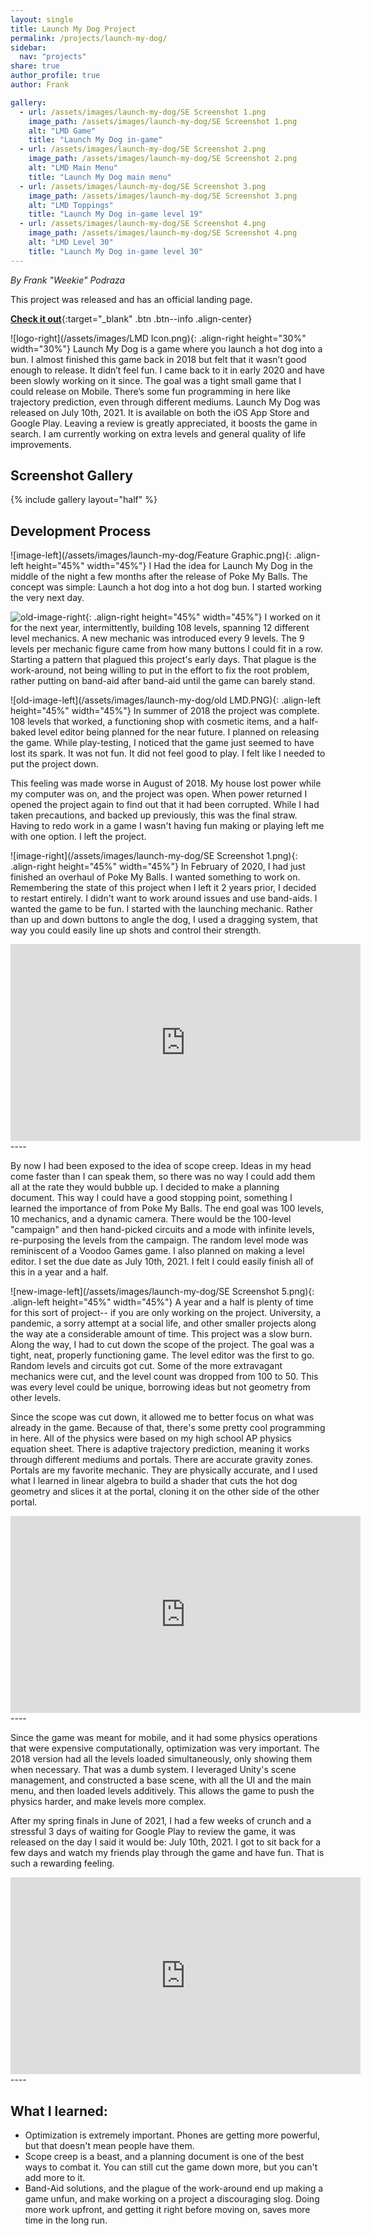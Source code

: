 ```yaml
---
layout: single
title: Launch My Dog Project
permalink: /projects/launch-my-dog/
sidebar:
  nav: "projects"
share: true
author_profile: true
author: Frank

gallery:
  - url: /assets/images/launch-my-dog/SE Screenshot 1.png
    image_path: /assets/images/launch-my-dog/SE Screenshot 1.png
    alt: "LMD Game"
    title: "Launch My Dog in-game"
  - url: /assets/images/launch-my-dog/SE Screenshot 2.png
    image_path: /assets/images/launch-my-dog/SE Screenshot 2.png
    alt: "LMD Main Menu"
    title: "Launch My Dog main menu"
  - url: /assets/images/launch-my-dog/SE Screenshot 3.png
    image_path: /assets/images/launch-my-dog/SE Screenshot 3.png
    alt: "LMD Toppings"
    title: "Launch My Dog in-game level 19"
  - url: /assets/images/launch-my-dog/SE Screenshot 4.png
    image_path: /assets/images/launch-my-dog/SE Screenshot 4.png
    alt: "LMD Level 30"
    title: "Launch My Dog in-game level 30"
---
```


_By Frank "Weekie" Podraza_

This project was released and has an official landing page.

[**Check it out**](/launch-my-dog/){:target="_blank" .btn .btn--info .align-center}

![logo-right](/assets/images/LMD Icon.png){: .align-right height="30%" width="30%"}
Launch My Dog is a game where you launch a hot dog into a bun. I almost finished this game back in 2018 but felt that it wasn’t good enough to release. It didn’t feel fun. I came back to it in early 2020 and have been slowly working on it since. The goal was a tight small game that I could release on Mobile. There’s some fun programming in here like trajectory prediction, even through different mediums. Launch My Dog was released on July 10th, 2021. It is available on both the iOS App Store and Google Play. Leaving a review is greatly appreciated, it boosts the game in search. I am currently working on extra levels and general quality of life improvements.

## Screenshot Gallery
{% include gallery layout="half" %}

## Development Process
![image-left](/assets/images/launch-my-dog/Feature Graphic.png){: .align-left height="45%" width="45%"}
I Had the idea for Launch My Dog in the middle of the night a few months after the release of Poke My Balls. The concept was simple: Launch a hot dog into a hot dog bun. I started working the very next day.

![old-image-right](/assets/images/launch-my-dog/comparison.PNG){: .align-right height="45%" width="45%"}
I worked on it for the next year, intermittently, building 108 levels, spanning 12 different level mechanics. A new mechanic was introduced every 9 levels. The 9 levels per mechanic figure came from how many buttons I could fit in a row. Starting a pattern that plagued this project's early days. That plague is the work-around, not being willing to put in the effort to fix the root problem, rather putting on band-aid after band-aid until the game can barely stand.

![old-image-left](/assets/images/launch-my-dog/old LMD.PNG){: .align-left height="45%" width="45%"}
In summer of 2018 the project was complete. 108 levels that worked, a functioning shop with cosmetic items, and a half-baked level editor being planned for the near future. I planned on releasing the game. While play-testing, I noticed that the game just seemed to have lost its spark. It was not fun. It did not feel good to play. I felt like I needed to put the project down.

This feeling was made worse in August of 2018. My house lost power while my computer was on, and the project was open. When power returned I opened the project again to find out that it had been corrupted. While I had taken precautions, and backed up previously, this was the final straw. Having to redo work in a game I wasn't having fun making or playing left me with one option. I left the project.

![image-right](/assets/images/launch-my-dog/SE Screenshot 1.png){: .align-right height="45%" width="45%"}
In February of 2020, I had just finished an overhaul of Poke My Balls. I wanted something to work on. Remembering the state of this project when I left it 2 years prior, I decided to restart entirely. I didn't want to work around issues and use band-aids. I wanted the game to be fun. I started with the launching mechanic. Rather than up and down buttons to angle the dog, I used a dragging system, that way you could easily line up shots and control their strength.

<iframe width="560" height="315" src="https://www.youtube.com/embed/rx-Eqx3rSQ0" title="YouTube video player" frameborder="0" allow="accelerometer; autoplay; clipboard-write; encrypted-media; gyroscope; picture-in-picture" allowfullscreen></iframe>
----

By now I had been exposed to the idea of scope creep. Ideas in my head come faster than I can speak them, so there was no way I could add them all at the rate they would bubble up. I decided to make a planning document. This way I could have a good stopping point, something I learned the importance of from Poke My Balls. The end goal was 100 levels, 10 mechanics, and a dynamic camera. There would be the 100-level "campaign" and then hand-picked circuits and a mode with infinite levels, re-purposing the levels from the campaign. The random level mode was reminiscent of a Voodoo Games game. I also planned on making a level editor. I set the due date as July 10th, 2021. I felt I could easily finish all of this in a year and a half.  

![new-image-left](/assets/images/launch-my-dog/SE Screenshot 5.png){: .align-left height="45%" width="45%"}
A year and a half is plenty of time for this sort of project-- if you are only working on the project. University, a pandemic, a sorry attempt at a social life, and other smaller projects along the way ate a considerable amount of time. This project was a slow burn. Along the way, I had to cut down the scope of the project. The goal was a tight, neat, properly functioning game. The level editor was the first to go. Random levels and circuits got cut. Some of the more extravagant mechanics were cut, and the level count was dropped from 100 to 50. This was every level could be unique, borrowing ideas but not geometry from other levels.

Since the scope was cut down, it allowed me to better focus on what was already in the game. Because of that, there's some pretty cool programming in here. All of the physics were based on my high school AP physics equation sheet. There is adaptive trajectory prediction, meaning it works through different mediums and portals. There are accurate gravity zones. Portals are my favorite mechanic. They are physically accurate, and I used what I learned in linear algebra to build a shader that cuts the hot dog geometry and slices it at the portal, cloning it on the other side of the other portal.

<iframe width="560" height="315" src="https://www.youtube.com/embed/TJ6HugnHiuw" title="YouTube video player" frameborder="0" allow="accelerometer; autoplay; clipboard-write; encrypted-media; gyroscope; picture-in-picture" allowfullscreen></iframe>
----

Since the game was meant for mobile, and it had some physics operations that were expensive computationally, optimization was very important. The 2018 version had all the levels loaded simultaneously, only showing them when necessary. That was a dumb system. I leveraged Unity's scene management, and constructed a base scene, with all the UI and the main menu, and then loaded levels additively. This allows the game to push the physics harder, and make levels more complex.

After my spring finals in June of 2021, I had a few weeks of crunch and a stressful 3 days of waiting for Google Play to review the game, it was released on the day I said it would be: July 10th, 2021. I got to sit back for a few days and watch my friends play through the game and have fun. That is such a rewarding feeling.

<iframe width="560" height="315" src="https://www.youtube.com/embed/Z0nJEmJ8Ms8" title="YouTube video player" frameborder="0" allow="accelerometer; autoplay; clipboard-write; encrypted-media; gyroscope; picture-in-picture" allowfullscreen></iframe>
----


## What I learned:
- Optimization is extremely important. Phones are getting more powerful, but that doesn't mean people have them.
- Scope creep is a beast, and a planning document is one of the best ways to combat it. You can still cut the game down more, but you can't add more to it.
- Band-Aid solutions, and the plague of the work-around end up making a game unfun, and make working on a project a discouraging slog. Doing more work upfront, and getting it right before moving on, saves more time in the long run.
